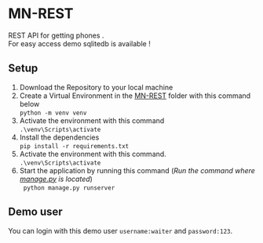 # MN-REST
REST API for getting phones .<br>
For easy access demo sqlitedb is available !

## Setup

1. Download the Repository to your local machine <br>
2. Create a Virtual Environment in the [MN-REST](./) folder with this command below <br>
   `python -m venv venv`
3. Activate the environment with this command <br>
   `.\venv\Scripts\activate`
4. Install the dependencies <br>
   `pip install -r requirements.txt `
5. Activate the environment with this command. <br>
   `.\venv\Scripts\activate`
6. Start the application by running this command (_Run the command where [manage.py](./manage.py) is
   located_) <br>
   ` python manage.py runserver`

## Demo user
You can login with this demo user `username:waiter` and `password:123`.
